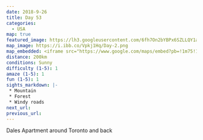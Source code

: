 ```yaml
---
date: 2018-9-26
title: Day 53
categories:
  - USA
map: true
featured_image: https://lh3.googleusercontent.com/6fh7On2bYBPx6SZLLQY1aNsLxR0SEWWrOMa0DRNKzbTDMbtZLOv11w_uFYnDORyixtgFkHfQFtdM8i-ckbZ2JYjUtjia0CWb_Z7fJU6gNd-HXV6U2LWD9c3yIIEuaW5kApdqqqj0FjUjRYfZm7gOrMLUWQ3aM_vxl1MTpM95f711aBKg0q8Ku5GIqPraCSxEJIgHY9N3qLPSfn7qBF6GYOgLKUZpvgpUf01mywuppw5aZTsXWhePTheBXqHD4Xw55_PTYXorysyTO80MRn4USQCAkJRNUn8aQfsZsDDwz9ZWT3pzxxFuEFxdvqezdnvJ9w1lbMY8AI4GT65UHgZkdzvBKZQQ8jHoJ-SQy8HvG50SnNUswO4qGolNlG-mm5QIpnSfYHvpbY6a5rUL5GL4Lj1MXo0Kfnet3IuDd0P0f6v1FiDr_FcM-SRRlkzoG8RNmlBgGmhgPwgPALHje6JLgz3nqalXZBy7bsYZHXslBW7nl_sPNX7BJIyoyvSiP0nIWR7MwxjkDUioF1uxuWHC26T45BfthOWfDOXGlx-RLWKBG32ZWDKWT448cY4MfcEzZywgkIoUe_cDoAz7nHlqHUgVsW5f9MS_FJtkEohRA76hYSz4FB0lHA-0bVJYYecNc2Ub_0-SyyShO4uZEyJ2OKX3uu1L5rNkFqWl9LJ47mwpW-YS=w1631-h1001-no
map_image: https://i.ibb.co/Vpkj1Hq/Day-2.png
map_embedded: <iframe src="https://www.google.com/maps/embed?pb=!1m75!1m12!1m3!1d46189.63667191792!2d-79.43677729859179!3d43.651241385205736!2m3!1f0!2f0!3f0!3m2!1i1024!2i768!4f13.1!4m60!3e2!4m4!2s43.6417%2C-79.4229444!3m2!1d43.6417!2d-79.42294439999999!4m5!1s0x882b34ebe22e5853%3A0x1ed72ff031eed0bf!2sSneaky%20Dee&#39;s!3m2!1d43.656333!2d-79.407487!4m5!1s0x882b34b8f331fd9b%3A0x8d1d9bb6765a76f7!2sUniversity%20of%20Toronto%20-%20St.%20George%20Campus!3m2!1d43.662891699999996!2d-79.3956564!4m5!1s0x882b34a456a501a1%3A0x2dd02aebcf09714b!2sYorkville%20Village!3m2!1d43.671685!2d-79.394742!4m5!1s0x882b34ac2a6598f9%3A0x8952e75c4eca1d62!2sBloor-Yonge%20Station%2C%20Toronto%2C%20ON%2C%20Canada!3m2!1d43.6709058!2d-79.38563719999999!4m5!1s0x882b34cad13905ff%3A0xfba1e6ac7018788a!2sYonge-Dundas%20Square!3m2!1d43.6560811!2d-79.3801714!4m5!1s0x882b34cf98021b5d%3A0x1f416402e6e9d8ba!2sOCAD%20University!3m2!1d43.652993599999995!2d-79.39121659999999!4m5!1s0x882b3529a820ebf3%3A0x15622dcd5194f9d3!2sHTO%20Park!3m2!1d43.6375849!2d-79.3884382!4m5!1s0x882b350ec0633909%3A0x59379a00ce3f578f!2sOntario%20Place%20Corporation!3m2!1d43.6304935!2d-79.4140714!4m5!1s0x882b35004dfab197%3A0x35830b1a100f4ec1!2s35%20Lisgar%20St%2C%20Toronto%2C%20ON%2C%20Canada!3m2!1d43.641727499999995!2d-79.4228747!5e0!3m2!1sen!2sau!4v1577503661003!5m2!1sen!2sau" width="100%" height="500" frameborder="0" style="border:0;" allowfullscreen=""></iframe>
distance: 200km
conditions: Sunny
difficulty (1-5): 1 
amaze (1-5): 1
fun (1-5): 1
sights_markdown: |-
 * Mountain
 * Forest
 * Windy roads
next_url:
previous_url:
---
```

Dales Apartment around Toronto and back


